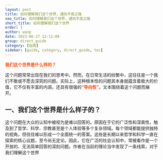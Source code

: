 ```yaml
---
layout: post
title: 如何理解我们这个世界，通向不惑之路
seo_title: 如何理解我们这个世界，通向不惑之路
short_title: 如何理解我们这个世界
order: 1
author: wanp
date: 2023-06-27 12:11:09
group: direct_guide
category: [指南]
sidebar: [guide, category, direct_guide, toc]
---
```


<font color="#FF4500">**我们这个世界是什么样的？**</font>

这个问题常常出现在我们的思考中。然而，在日常生活的纷繁中，这往往是一个我们不敢或不愿去深究的问题。实际上，这种根本性的问题其本身就蕴含着极大的价值，它不仅有丰富的内涵，还具有很强的<font color="#FF4500">**“导向性”**</font>。文本围绕着这个问题而展开。

<!-- more -->

## 一、我们这个世界是什么样子的？

这个问题在大众的认知中被视为是难以回答的。原因在于它的广泛性和深奥性，触及到了哲学、科学、宗教甚至是个人体验等多个复杂领域。每个领域都能提供独特的视角，但往往难以形成一个全面统一的答案。这些是长期以来哲学和科学一直在探索的核心议题，至今尚无定论。因此，它在广泛的社会认知中，常被看作是一个开放的、无法简单回答的深刻问题。作者在当前的理论当中发现了一条线索，对于我们理解这个世界